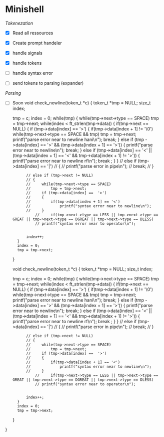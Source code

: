 # Minishell
 *Tokenezation*
- [X] Read all ressources
- [X] Create prompt handeler 
- [X] handle signals
- [X] handle tokens
- [ ] handle syntax error
- [ ] send tokens to parsing (expander)


 *Parsing*
- [ ] Soon
void    check_newline(token_t *c)
{
    token_t *tmp = NULL;
    size_t index;

    tmp = c;
    index = 0;
    while(tmp)
    {
        while(tmp->next->type == SPACE)
             tmp = tmp->next;
        while(index < ft_strlen(tmp->data))
        {
            if(tmp->next == NULL)
            {
                if (tmp->data[index] == '>')
                {
                    if(tmp->data[index + 1] != '\0')
                        while(tmp->next->type == SPACE && tmp)
                             tmp = tmp->next;
                    printf("parse error near to newline hani\n");
                    break;
                }
                else if (tmp ->data[index] == '>' && (tmp->data[index + 1] == '>'))
                {
                   printf("parse error near to newline\n");
                    break;
                }
                else if (tmp->data[index] == '<' || (tmp->data[index + 1] == '<' && tmp->data[index + 1] != '>'))
                {
                    printf("parse error near to newline rf\n");
                    break ;
                }
            }
                // else if (tmp->data[index] == '|')
                // {
                //     printf("parse error in pipe\n");
                //     break;
                // }
            
            // else if (tmp->next != NULL)
            // {
            //     while(tmp->next->type == SPACE)
            //         tmp = tmp->next;
            //     if (tmp->data[index] ==  '>')
            //     {
            //         if(tmp->data[index + 1] == '<')
            //             printf("syntax error near to newline\n");
            //     }
                //     if(tmp->next->type == LESS || tmp->next->type == GREAT || tmp->next->type == DGREAT || tmp->next->type == DLESS)
                // printf("syntax error near to operator\n");
            
            
            index++;
        }
        index = 0;
        tmp = tmp->next;
    }

    void    check_newline(token_t *c)
{
    token_t *tmp = NULL;
    size_t index;

    tmp = c;
    index = 0;
    while(tmp)
    {
        while(tmp->next->type == SPACE)
             tmp = tmp->next;
        while(index < ft_strlen(tmp->data))
        {
            if(tmp->next == NULL)
            {
                if (tmp->data[index] == '>')
                {
                    if(tmp->data[index + 1] != '\0')
                        while(tmp->next->type == SPACE && tmp)
                             tmp = tmp->next;
                    printf("parse error near to newline hani\n");
                    break;
                }
                else if (tmp ->data[index] == '>' && (tmp->data[index + 1] == '>'))
                {
                   printf("parse error near to newline\n");
                    break;
                }
                else if (tmp->data[index] == '<' || (tmp->data[index + 1] == '<' && tmp->data[index + 1] != '>'))
                {
                    printf("parse error near to newline rf\n");
                    break ;
                }
            }
                // else if (tmp->data[index] == '|')
                // {
                //     printf("parse error in pipe\n");
                //     break;
                // }
            
            // else if (tmp->next != NULL)
            // {
            //     while(tmp->next->type == SPACE)
            //         tmp = tmp->next;
            //     if (tmp->data[index] ==  '>')
            //     {
            //         if(tmp->data[index + 1] == '<')
            //             printf("syntax error near to newline\n");
            //     }
                //     if(tmp->next->type == LESS || tmp->next->type == GREAT || tmp->next->type == DGREAT || tmp->next->type == DLESS)
                // printf("syntax error near to operator\n");
            
            
            index++;
        }
        index = 0;
        tmp = tmp->next;
    }

}